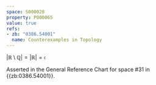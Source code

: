 ```yaml
---
space: S000028
property: P000065
value: true
refs:
- zb: "0386.54001"
  name: Counterexamples in Topology
---
```


$|\mathbb{R} \setminus \mathbb{Q}| = |\mathbb{R}| = \mathfrak{c}$

Asserted in the General Reference Chart for space #31 in
{{zb:0386.54001}}.

